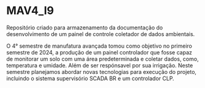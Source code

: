 # MAV4_I9

Repositório criado para armazenamento da documentação do desenvolvimento de um painel de controle coletador de dados ambientais. 

O 4° semestre de manufatura avançada tomou como objetivo no primeiro semestre de 2024, a produção de um painel controlador que fosse
capaz de monitorar um solo com uma área predeterminada e coletar dados, como, temperatura e umidade. Além de ser respónsavel por sua 
irrigação. Neste semestre planejamos abordar novas tecnologias para execução do projeto, incluindo o sistema supervisório SCADA BR e 
um controlador CLP.
